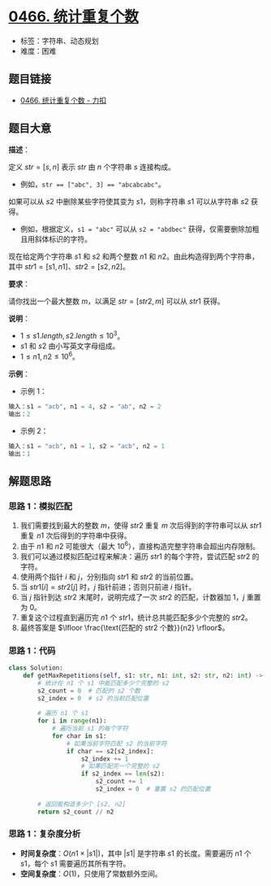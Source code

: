 # [0466. 统计重复个数](https://leetcode.cn/problems/count-the-repetitions/)

- 标签：字符串、动态规划
- 难度：困难

## 题目链接

- [0466. 统计重复个数 - 力扣](https://leetcode.cn/problems/count-the-repetitions/)

## 题目大意

**描述**：

定义 $str = [s, n]$ 表示 $str$ 由 $n$ 个字符串 $s$ 连接构成。

- 例如，`str == ["abc", 3] == "abcabcabc"`。

如果可以从 $s2$ 中删除某些字符使其变为 $s1$，则称字符串 $s1$ 可以从字符串 $s2$ 获得。

- 例如，根据定义，`s1 = "abc"` 可以从 `s2 = "abdbec"` 获得，仅需要删除加粗且用斜体标识的字符。

现在给定两个字符串 $s1$ 和 $s2$ 和两个整数 $n1$ 和 $n2$。由此构造得到两个字符串，其中 $str1 = [s1, n1]$、$str2 = [s2, n2]$。

**要求**：

请你找出一个最大整数 $m$，以满足 $str = [str2, m]$ 可以从 $str1$ 获得。

**说明**：

- $1 \le s1.length, s2.length \le 10^{3}$。
- $s1$ 和 $s2$ 由小写英文字母组成。
- $1 \le n1, n2 \le 10^{6}$。

**示例**：

- 示例 1：

```python
输入：s1 = "acb", n1 = 4, s2 = "ab", n2 = 2
输出：2
```

- 示例 2：

```python
输入：s1 = "acb", n1 = 1, s2 = "acb", n2 = 1
输出：1
```

## 解题思路

### 思路 1：模拟匹配

1. 我们需要找到最大的整数 $m$，使得 $str2$ 重复 $m$ 次后得到的字符串可以从 $str1$ 重复 $n1$ 次后得到的字符串中获得。
2. 由于 $n1$ 和 $n2$ 可能很大（最大 $10^6$），直接构造完整字符串会超出内存限制。
3. 我们可以通过模拟匹配过程来解决：遍历 $str1$ 的每个字符，尝试匹配 $str2$ 的字符。
4. 使用两个指针 $i$ 和 $j$，分别指向 $str1$ 和 $str2$ 的当前位置。
5. 当 $str1[i] = str2[j]$ 时，$j$ 指针前进；否则只前进 $i$ 指针。
6. 当 $j$ 指针到达 $str2$ 末尾时，说明完成了一次 $str2$ 的匹配，计数器加 $1$，$j$ 重置为 $0$。
7. 重复这个过程直到遍历完 $n1$ 个 $str1$，统计总共能匹配多少个完整的 $str2$。
8. 最终答案是 $\lfloor \frac{\text{匹配的 str2 个数}}{n2} \rfloor$。

### 思路 1：代码

```python
class Solution:
    def getMaxRepetitions(self, s1: str, n1: int, s2: str, n2: int) -> int:
        # 统计在 n1 个 s1 中能匹配多少个完整的 s2
        s2_count = 0  # 匹配的 s2 个数
        s2_index = 0  # s2 的当前匹配位置
        
        # 遍历 n1 个 s1
        for i in range(n1):
            # 遍历当前 s1 的每个字符
            for char in s1:
                # 如果当前字符匹配 s2 的当前字符
                if char == s2[s2_index]:
                    s2_index += 1
                    # 如果匹配完一个完整的 s2
                    if s2_index == len(s2):
                        s2_count += 1
                        s2_index = 0  # 重置 s2 的匹配位置
        
        # 返回能构造多少个 [s2, n2]
        return s2_count // n2
```

### 思路 1：复杂度分析

- **时间复杂度**：$O(n1 \times |s1|)$，其中 $|s1|$ 是字符串 $s1$ 的长度。需要遍历 $n1$ 个 $s1$，每个 $s1$ 需要遍历其所有字符。
- **空间复杂度**：$O(1)$，只使用了常数额外空间。
